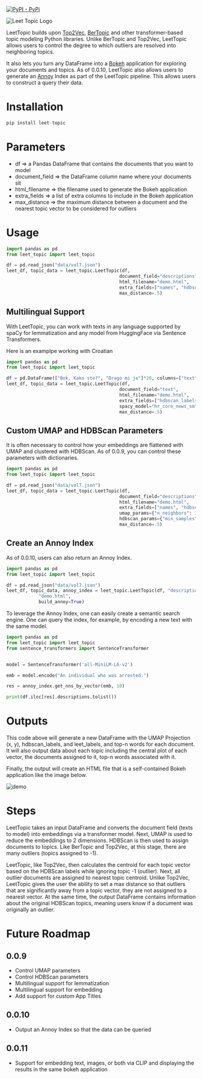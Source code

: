 [![PyPI - PyPi](https://img.shields.io/pypi/v/leet-topic)](https://pypi.org/project/leet-topic/)

![Leet Topic Logo](https://github.com/wjbmattingly/LeetTopic/raw/main/images/LeeTopic.png)

LeetTopic builds upon [Top2Vec](https://github.com/ddangelov/Top2Vec), [BerTopic](https://github.com/MaartenGr/BERTopic) and other transformer-based topic modeling Python libraries. Unlike BerTopic and Top2Vec, LeetTopic allows users to control the degree to which outliers are resolved into neighboring topics.

It also lets you turn any DataFrame into a [Bokeh](https://bokeh.org/) application for exploring your documents and topics. As of 0.0.10, LeetTopic also allows users to generate an [Annoy](https://github.com/spotify/annoy) Index as part of the LeetTopic pipeline. This allows users to construct a query their data.

# Installation

```python
pip install leet-topic
```

# Parameters
- df => a Pandas DataFrame that contains the documents that you want to model
- document_field => the DataFrame column name where your documents sit
- html_filename => the filename used to generate the Bokeh application
- extra_fields => a list of extra columns to include in the Bokeh application
- max_distance => the maximum distance between a document and the nearest topic vector to be considered for outliers

# Usage

```python
import pandas as pd
from leet_topic import leet_topic

df = pd.read_json("data/vol7.json")
leet_df, topic_data = leet_topic.LeetTopic(df,
                                          document_field="descriptions",
                                          html_filename="demo.html",
                                          extra_fields=["names", "hdbscan_labels"],
                                          max_distance=.5)
```

## Multilingual Support
With LeetTopic, you can work with texts in any language supported by spaCy for lemmatization and any model from HuggingFace via Sentence Transformers.

Here is an examplpe working with Croatian

```python
import pandas as pd
from leet_topic import leet_topic

df = pd.DataFrame(["Bok. Kako ste?", "Drago mi je"]*20, columns=["text"])
leet_df, topic_data = leet_topic.LeetTopic(df,
                                          document_field="text",
                                          html_filename="demo.html",
                                          extra_fields=["hdbscan_labels"],
                                          spacy_model="hr_core_news_sm",
                                          max_distance=.5)
```

## Custom UMAP and HDBScan Parameters
It is often necessary to control how your embeddings are flattened with UMAP and clustered with HDBScan. As of 0.0.9, you can control these parameters with dictionaries.

```python
import pandas as pd
from leet_topic import leet_topic

df = pd.read_json("data/vol7.json")
leet_df, topic_data = leet_topic.LeetTopic(df,
                                          document_field="descriptions",
                                          html_filename="demo.html",
                                          extra_fields=["names", "hdbscan_labels"],
                                          umap_params={"n_neighbors": 15, "min_dist": 0.01, "metric": 'correlation'},
                                          hdbscan_params={"min_samples": 10, "min_cluster_size": 5},
                                          max_distance=.5)
```

## Create an Annoy Index
As of 0.0.10, users can also return an Annoy Index.

```python
import pandas as pd
from leet_topic import leet_topic

df = pd.read_json("data/vol7.json")
leet_df, topic_data, annoy_index = leet_topic.LeetTopic(df, "descriptions",
            "demo.html",
            build_annoy=True)
```

To leverage the Annoy Index, one can easily create a semantic search engine. One can query the index, for example, by encoding a new text with the same model.

```python
import pandas as pd
from leet_topic import leet_topic
from sentence_transformers import SentenceTransformer


model = SentenceTransformer('all-MiniLM-L6-v2')

emb = model.encode("An individual who was arrested.")

res = annoy_index.get_nns_by_vector(emb, 10)

print(df.iloc[res].descriptions.tolist())

```


# Outputs
This code above will generate a new DataFrame with the UMAP Projection (x, y), hdbscan_labels, and leet_labels, and top-n words for each document. It will also output data about each topic including the central plot of each vector, the documents assigned to it, top-n words associated with it.

Finally, the output will create an HTML file that is a self-contained Bokeh application like the image below.

![demo](https://github.com/wjbmattingly/LeetTopic/raw/main/images/demo-new.JPG)

# Steps

LeetTopic takes an input DataFrame and converts the document field (texts to model) into embeddings via a transformer model. Next, UMAP is used to reduce the embeddings to 2 dimensions. HDBScan is then used to assign documents to topics. Like BerTopic and Top2Vec, at this stage, there are many outliers (topics assigned to -1).

LeetTopic, like Top2Vec, then calculates the centroid for each topic vector based on the HDBScan labels while ignoring topic -1 (outlier). Next, all outlier documents are assigned to nearest topic centroid. Unlike Top2Vec, LeetTopic gives the user the ability to set a max distance so that outliers that are significantly away from a topic vector, they are not assigned to a nearest vector. At the same time, the output DataFrame contains information about the original HDBScan topics, meaning users know if a document was originally an outlier.



# Future Roadmap
## 0.0.9
- Control UMAP parameters
- Control HDBScan parameters
- Multilingual support for lemmatization
- Multilingual support for embedding
- Add support for custom App Titles

## 0.0.10
- Output an Annoy Index so that the data can be queried

## 0.0.11
- Support for embedding text, images, or both via CLIP and displaying the results in the same bokeh application
